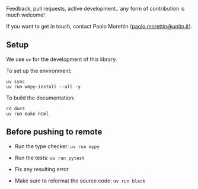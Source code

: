 

Feedback, pull requests, active development.. any form of contribution
is much welcome!

If you want to get in touch, contact Paolo Morettin (paolo.morettin@unitn.it).


Setup
-----

We use `uv` for the development of this library.

To set up the environment:

```
uv sync
uv run wmpy-install --all -y
```

To build the documentation:

```
cd docs
uv run make html
```


Before pushing to remote
------------------------

- Run the type checker: `uv run mypy`

- Run the tests: `uv run pytest`

- Fix any resulting error

- Make sure to reformat the source code: `uv run black`


